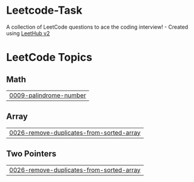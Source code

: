 # Leetcode-Task
A collection of LeetCode questions to ace the coding interview! - Created using [LeetHub v2](https://github.com/arunbhardwaj/LeetHub-2.0)

<!---LeetCode Topics Start-->
# LeetCode Topics
## Math
|  |
| ------- |
| [0009-palindrome-number](https://github.com/ZEENATH-964/Leetcode-Task/tree/master/0009-palindrome-number) |
## Array
|  |
| ------- |
| [0026-remove-duplicates-from-sorted-array](https://github.com/ZEENATH-964/Leetcode-Task/tree/master/0026-remove-duplicates-from-sorted-array) |
## Two Pointers
|  |
| ------- |
| [0026-remove-duplicates-from-sorted-array](https://github.com/ZEENATH-964/Leetcode-Task/tree/master/0026-remove-duplicates-from-sorted-array) |
<!---LeetCode Topics End-->
